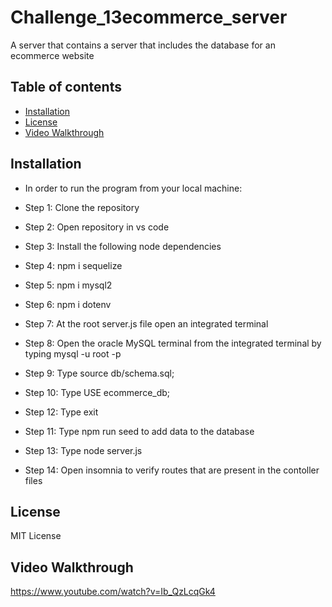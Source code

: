 # Challenge_13ecommerce_server
A server that contains a server that includes the database for an ecommerce website

## Table of contents
- [Installation](#installation)
- [License](#license)
- [Video Walkthrough](#Video-Walkthrough)


## Installation
- In order to run the program from your local machine:

- Step 1: Clone the repository
- Step 2: Open repository in vs code
- Step 3: Install the following node dependencies
- Step 4: npm i sequelize
- Step 5: npm i mysql2
- Step 6: npm i dotenv
- Step 7: At the root server.js file open an integrated terminal
- Step 8: Open the oracle MySQL terminal from the integrated terminal by typing mysql -u root -p
- Step 9: Type source db/schema.sql;
- Step 10: Type USE ecommerce_db;
- Step 12: Type exit
- Step 11: Type npm run seed to add data to the database
- Step 13: Type node server.js
- Step 14: Open insomnia to verify routes that are present in the contoller files

## License
MIT License

## Video Walkthrough
https://www.youtube.com/watch?v=Ib_QzLcqGk4
